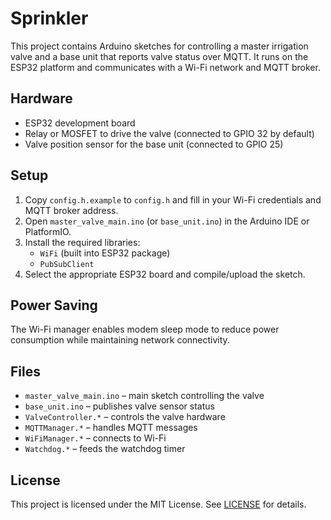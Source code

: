 # Sprinkler

This project contains Arduino sketches for controlling a master irrigation valve and a base unit that reports valve status over MQTT. It runs on the ESP32 platform and communicates with a Wi-Fi network and MQTT broker.

## Hardware
- ESP32 development board
- Relay or MOSFET to drive the valve (connected to GPIO 32 by default)
- Valve position sensor for the base unit (connected to GPIO 25)

## Setup
1. Copy `config.h.example` to `config.h` and fill in your Wi-Fi credentials and MQTT broker address.
2. Open `master_valve_main.ino` (or `base_unit.ino`) in the Arduino IDE or PlatformIO.
3. Install the required libraries:
   - `WiFi` (built into ESP32 package)
   - `PubSubClient`
4. Select the appropriate ESP32 board and compile/upload the sketch.

## Power Saving
The Wi-Fi manager enables modem sleep mode to reduce power consumption while maintaining network connectivity.

## Files
- `master_valve_main.ino` – main sketch controlling the valve
- `base_unit.ino` – publishes valve sensor status
- `ValveController.*` – controls the valve hardware
- `MQTTManager.*` – handles MQTT messages
- `WiFiManager.*` – connects to Wi-Fi
- `Watchdog.*` – feeds the watchdog timer

## License
This project is licensed under the MIT License. See [LICENSE](LICENSE) for details.

